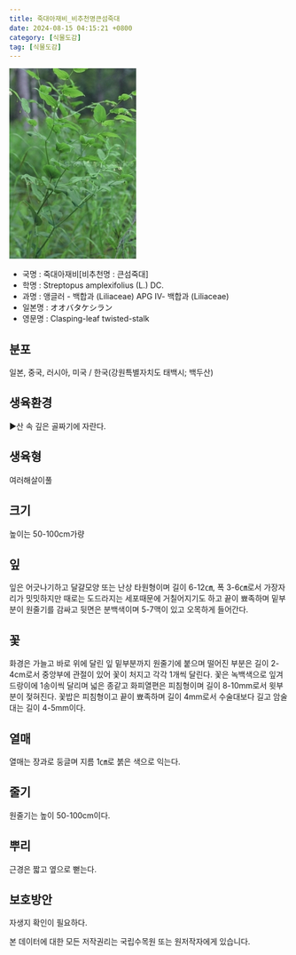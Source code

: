 ```yaml
---
title: 죽대아재비_비추천명큰섬죽대
date: 2024-08-15 04:15:21 +0800
category: [식물도감]
tag: [식물도감]
---
```




![죽대아재비[비추천명 : 큰섬죽대]](/assets/img/fileUpload/plants/basic/Liliaceae/Streptopus/6040/1_th2.JPG)
- 국명 : 죽대아재비[비추천명 : 큰섬죽대]
- 학명 : Streptopus amplexifolius (L.) DC.
- 과명 : 앵글러 - 백합과 (Liliaceae) APG Ⅳ- 백합과 (Liliaceae)
- 일본명 : オオバタケシラン
- 영문명 : Clasping-leaf twisted-stalk


## 분포
일본, 중국, 러시아, 미국 / 한국(강원특별자치도 태백시; 백두산) 
## 생육환경
▶산 속 깊은 골짜기에 자란다.
## 생육형
여러해살이풀 
## 크기
높이는 50-100cm가량
## 잎
잎은 어긋나기하고 달걀모양 또는 난상 타원형이며 길이 6-12㎝, 폭 3-6㎝로서 가장자리가 밋밋하지만 때로는 도드라지는 세포때문에 거칠어지기도 하고 끝이 뾰족하며 밑부분이 원줄기를 감싸고 뒷면은 분백색이며 5-7맥이 있고 오목하게 들어간다.
## 꽃
화경은 가늘고 바로 위에 달린 잎 밑부분까지 원줄기에 붙으며 떨어진 부분은 길이 2-4cm로서 중앙부에 관절이 있어 꽃이 처지고 각각 1개씩 달린다. 꽃은 녹백색으로 잎겨드랑이에 1송이씩 달리며 넓은 종같고 화피열편은 피침형이며 길이 8-10mm로서 윗부분이 젖혀진다. 꽃밥은 피침형이고 끝이 뾰족하며 길이 4mm로서 수술대보다 길고 암술대는 길이 4-5mm이다.
## 열매
열매는 장과로 둥글며 지름 1㎝로 붉은 색으로 익는다.
## 줄기
원줄기는 높이 50-100cm이다.
## 뿌리
근경은 짧고 옆으로 뻗는다.
## 보호방안
자생지 확인이 필요하다.






본 데이터에 대한 모든 저작권리는 국립수목원 또는 원저작자에게 있습니다.
